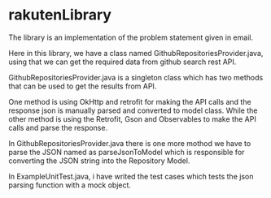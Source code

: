 # rakutenLibrary

The library is an implementation of the problem statement given in email.

Here in this library, we have a class named GithubRepositoriesProvider.java, using that we can get the required data from github search rest API.

GithubRepositoriesProvider.java is a singleton class which has two methods that can be used to get the results from API. 

One method is using OkHttp and retrofit for making the API calls and the response json is manually parsed and converted to model class.
While the other method is using the Retrofit, Gson and Observables to make the API calls and parse the response. 

In GithubRepositoriesProvider.java there is one more mothod we have to parse the JSON named as parseJsonToModel which is responsible for converting the JSON string into the Repository Model. 

In ExampleUnitTest.java, i have writed the test cases which tests the json parsing function with a mock object. 


